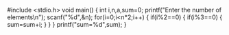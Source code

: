 #include <stdio.h>
void main()
{
    int i,n,a,sum=0;
    printf("Enter the number of elements\n");
    scanf("%d",&n);
    for(i=0;i<n*2;i++)
    {
        if(i%2==0)
        {
        if(i%3==0)
        {
            sum=sum+i;
        }
        }
    }
    printf("sum=%d",sum);
}
